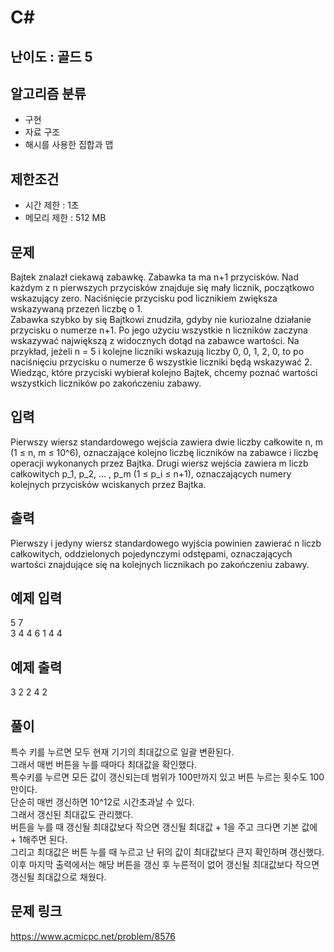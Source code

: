# C#

## 난이도 : 골드 5

## 알고리즘 분류
  - 구현
  - 자료 구조
  - 해시를 사용한 집합과 맵

## 제한조건
  - 시간 제한 : 1초
  - 메모리 제한 : 512 MB

## 문제
Bajtek znalazł ciekawą zabawkę. Zabawka ta ma n+1 przycisków. Nad każdym z n pierwszych przycisków znajduje się mały licznik, początkowo wskazujący zero. Naciśnięcie przycisku pod licznikiem zwiększa wskazywaną przezeń liczbę o 1.<br/>
Zabawka szybko by się Bajtkowi znudziła, gdyby nie kuriozalne działanie przycisku o numerze n+1. Po jego użyciu wszystkie n liczników zaczyna wskazywać największą z widocznych dotąd na zabawce wartości. Na przykład, jeżeli n = 5 i kolejne liczniki wskazują liczby 0, 0, 1, 2, 0, to po naciśnięciu przycisku o numerze 6 wszystkie liczniki będą wskazywać 2.<br/>
Wiedząc, które przyciski wybierał kolejno Bajtek, chcemy poznać wartości wszystkich liczników po zakończeniu zabawy.<br/>

## 입력
Pierwszy wiersz standardowego wejścia zawiera dwie liczby całkowite n, m (1 ≤ n, m ≤ 10^6), oznaczające kolejno liczbę liczników na zabawce i liczbę operacji wykonanych przez Bajtka. Drugi wiersz wejścia zawiera m liczb całkowitych p_1, p_2, ... , p_m (1 ≤ p_i ≤ n+1), oznaczających numery kolejnych przycisków wciskanych przez Bajtka.<br/>

## 출력
Pierwszy i jedyny wiersz standardowego wyjścia powinien zawierać n liczb całkowitych, oddzielonych pojedynczymi odstępami, oznaczających wartości znajdujące się na kolejnych licznikach po zakończeniu zabawy.<br/>

## 예제 입력
5 7<br/>
3 4 4 6 1 4 4<br/>

## 예제 출력
3 2 2 4 2<br/>

## 풀이
특수 키를 누르면 모두 현재 기기의 최대값으로 일괄 변환된다.<br/>
그래서 매번 버튼을 누를 때마다 최대값을 확인했다.<br/>
특수키를 누르면 모든 값이 갱신되는데 범위가 100만까지 있고 버튼 누르는 횟수도 100만이다.<br/>
단순히 매번 갱신하면 10^12로 시간초과날 수 있다.<br/>
그래서 갱신된 최대값도 관리했다.<br/>
버튼을 누를 때 갱신될 최대값보다 작으면 갱신될 최대값 + 1을 주고 크다면 기본 값에 + 1해주면 된다.<br/>
그리고 최대값은 버튼 누를 때 누르고 난 뒤의 값이 최대값보다 큰지 확인하며 갱신했다.<br/>
이후 마지막 출력에서는 해당 버튼을 갱신 후 누른적이 없어 갱신될 최대값보다 작으면 갱신될 최대값으로 채웠다.<br/>

## 문제 링크
https://www.acmicpc.net/problem/8576